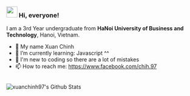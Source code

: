 ### <img src="https://github.com/TheDudeThatCode/TheDudeThatCode/blob/master/Assets/Hi.gif" width="29px"> Hi, everyone!

I am a 3rd Year undergraduate from <b>HaNoi University of Business and Technology</b>, Hanoi, Vietnam.
- 👋 My name Xuan Chinh
- 🌱 I’m currently learning: Javascript ^^
- 📣 I'm new to coding so there are a lot of mistakes
- 📫 How to reach me: https://www.facebook.com/chih.97
<br><br>

<img align="left" alt="xuanchinh97's Github Stats" src="https://github-readme-stats.vercel.app/api?username=xuanchinh97&show_icons=true&hide_border=true" />


